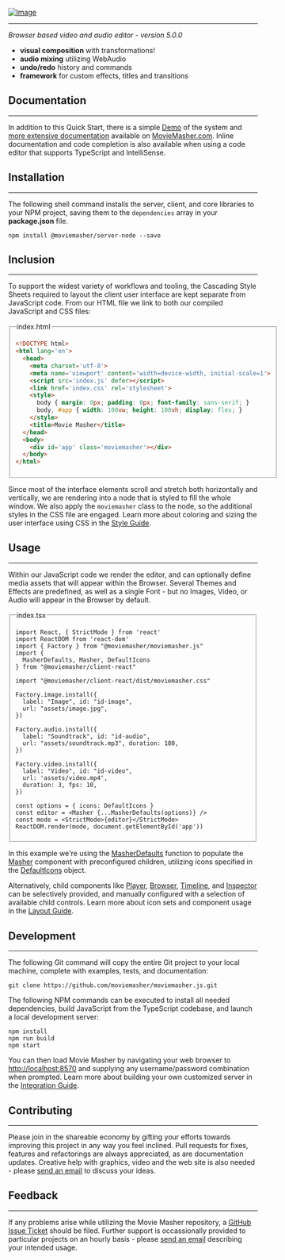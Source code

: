 [![Image](dev/img/logo.svg "Movie Masher")](https://moviemasher.com)

---

_Browser based video and audio editor - version 5.0.0_

- **visual composition** with transformations!
- **audio mixing** utilizing WebAudio
- **undo/redo** history and commands
- **framework** for custom effects, titles and transitions

## Documentation

---

In addition to this Quick Start, there is a simple
[Demo](https://moviemasher.com/demo/index.html) of the system and
[more extensive documentation](https://moviemasher.com/doc/index.html) available on
[MovieMasher.com](https://moviemasher.com/). Inline documentation and code completion is
also available when using a code editor that supports TypeScript and IntelliSense.

## Installation

---

The following shell command installs the server, client, and core libraries to your NPM project,
saving them to the `dependencies` array in your **package.json** file.

```shell
npm install @moviemasher/server-node --save
```

## Inclusion

---

To support the widest variety of workflows and tooling, the Cascading Style Sheets
required to layout the client user interface are kept separate from JavaScript code.
From our HTML file we link to both our compiled JavaScript and CSS files:

<fieldset>
<legend>index.html</legend>
<!-- MAGIC:START (TRIMCODE:src=dev/workspaces/example-react/dist/index.html) -->

```html
<!DOCTYPE html>
<html lang='en'>
  <head>
    <meta charset='utf-8'>
    <meta name='viewport' content='width=device-width, initial-scale=1'>
    <script src='index.js' defer></script>
    <link href='index.css' rel='stylesheet'>
    <style>
      body { margin: 0px; padding: 0px; font-family: sans-serif; }
      body, #app { width: 100vw; height: 100vh; display: flex; }
    </style>
    <title>Movie Masher</title>
  </head>
  <body>
    <div id='app' class='moviemasher'></div>
  </body>
</html>
```
<!-- MAGIC:END -->
</fieldset>

Since most of the interface elements scroll and stretch both horizontally and
vertically, we are rendering into a node that is styled to fill the whole window. We also
apply the `moviemasher` class to the node, so the additional styles in the CSS file are engaged.
Learn more about coloring and sizing the user interface using CSS in the
[Style Guide](https://moviemasher.com/doc/Style.html).

## Usage

---

Within our JavaScript code we render the editor, and can optionally define media assets that will
appear within the Browser. Several Themes and Effects are predefined, as
well as a single Font - but no Images, Video, or Audio will appear in the Browser by default.

<fieldset>

<legend>index.tsx</legend>

<!-- MAGIC:START (TRIMCODE:src=dev/workspaces/example-react/index.tsx) -->

```tsx
import React, { StrictMode } from 'react'
import ReactDOM from 'react-dom'
import { Factory } from "@moviemasher/moviemasher.js"
import {
  MasherDefaults, Masher, DefaultIcons
} from "@moviemasher/client-react"

import "@moviemasher/client-react/dist/moviemasher.css"

Factory.image.install({
  label: "Image", id: "id-image",
  url: "assets/image.jpg",
})

Factory.audio.install({
  label: "Soundtrack", id: "id-audio",
  url: "assets/soundtrack.mp3", duration: 180,
})

Factory.video.install({
  label: "Video", id: "id-video",
  url: 'assets/video.mp4',
  duration: 3, fps: 10,
})

const options = { icons: DefaultIcons }
const editor = <Masher {...MasherDefaults(options)} />
const mode = <StrictMode>{editor}</StrictMode>
ReactDOM.render(mode, document.getElementById('app'))
```
<!-- MAGIC:END -->
</fieldset>

In this example we're using the
[MasherDefaults](https://moviemasher.com/doc/function/MasherDefaults.html) function to
populate the [Masher](https://moviemasher.com/doc/component/Masher.html) component with
preconfigured children, utilizing icons specified in the
[DefaultIcons](https://moviemasher.com/doc/variable/DefaultIcons.html) object.

Alternatively, child components like
[Player](https://moviemasher.com/doc/component/Player.html),
[Browser](https://moviemasher.com/doc/component/Browser.html),
[Timeline](https://moviemasher.com/doc/component/Timeline.html), and
[Inspector](https://moviemasher.com/doc/component/Inspector.html) can be
selectively provided, and manually configured with a selection of available child controls.
Learn more about icon sets and component usage in the
[Layout Guide](https://moviemasher.com/doc/Layout.html).

## Development

---

The following Git command will copy the entire Git project to your local machine,
complete with examples, tests, and documentation:

```shell
git clone https://github.com/moviemasher/moviemasher.js.git
```

The following NPM commands can be executed to install all needed dependencies, build
JavaScript from the TypeScript codebase, and launch a local development server:

```shell
npm install
npm run build
npm start
```

You can then load Movie Masher by navigating your web browser to
[http://localhost:8570](http://localhost:8570) and supplying any username/password
combination when prompted. Learn more about building your own customized server in the
[Integration Guide](https://moviemasher.com/doc/Integration.html).

## Contributing

---

Please join in the shareable economy by gifting your efforts towards improving this
project in any way you feel inclined. Pull requests for fixes, features and refactorings
are always appreciated, as are documentation updates. Creative help with graphics, video
and the web site is also needed - please [send an email](mailto:connect27@moviemasher.com)
to discuss your ideas.

## Feedback

---

If any problems arise while utilizing the Movie Masher repository, a
[GitHub Issue Ticket](https://github.com/moviemasher/moviemasher.js/issues) should be filed.
Further support is occassionally provided to particular projects on an hourly basis - please
[send an email](mailto:connect27@moviemasher.com) describing your intended usage.
